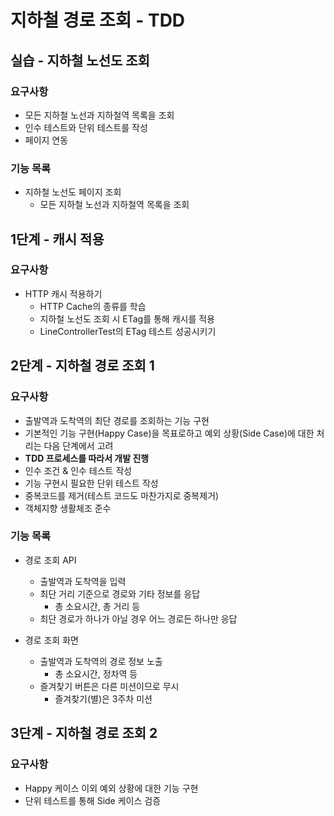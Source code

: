 # 지하철 경로 조회 - TDD

## 실습 - 지하철 노선도 조회

### 요구사항
 - 모든 지하철 노선과 지하철역 목록을 조회
 - 인수 테스트와 단위 테스트를 작성
 - 페이지 연동
 
### 기능 목록
 - 지하철 노선도 페이지 조회
    - 모든 지하철 노선과 지하철역 목록을 조회

## 1단계 - 캐시 적용

### 요구사항
- HTTP 캐시 적용하기
    - HTTP Cache의 종류를 학습
    - 지하철 노선도 조회 시 ETag를 통해 캐시를 적용
    - LineControllerTest의 ETag 테스트 성공시키기
    
## 2단계 - 지하철 경로 조회 1
### 요구사항
 - 출발역과 도착역의 최단 경로를 조회하는 기능 구현
 - 기본적인 기능 구현(Happy Case)을 목표로하고 예외 상황(Side Case)에 대한 처리는 다음 단계에서 고려
 - **TDD 프로세스를 따라서 개발 진행**
 - 인수 조건 & 인수 테스트 작성
 - 기능 구현시 필요한 단위 테스트 작성
 - 중복코드를 제거(테스트 코드도 마찬가지로 중복제거)
 - 객체지향 생활체조 준수

### 기능 목록
 - 경로 조회 API
    - 출발역과 도착역을 입력
    - 최단 거리 기준으로 경로와 기타 정보를 응답
        - 총 소요시간, 총 거리 등
    - 최단 경로가 하나가 아닐 경우 어느 경로든 하나만 응답
    
 - 경로 조회 화면
    - 출발역과 도착역의 경로 정보 노출
        - 총 소요시간, 정차역 등
    - 즐겨찾기 버튼은 다른 미션이므로 무시
        - 즐겨찾기(별)은 3주차 미션
        
## 3단계 - 지하철 경로 조회 2

### 요구사항
 - Happy 케이스 이외 예외 상황에 대한 기능 구현
 - 단위 테스트를 통해 Side 케이스 검증